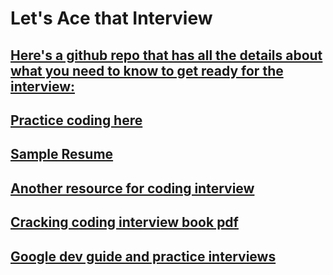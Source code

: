 # Let's Ace that Interview

## [Here's a github repo that has all the details about what you need to know to get ready for the interview:](https://github.com/jwasham/coding-interview-university)

## [Practice coding here](https://www.topcoder.com/)

## [Sample Resume](https://docs.google.com/document/d/1NVwXb59D9o5R_7R9XYAfOJ7HvtxPGsibE2yVdB9q7lo/edit)

## [Another resource for coding interview](https://github.com/yangshun/tech-interview-handbook)

## [Cracking coding interview book pdf](https://slack-files.com/files-pri-safe/T1D4KRBR8-FH5AQKXA8/cracking_the____coding_interview___pdfdrive.com__.pdf?c=1553120553-d69588cbf9eb65ce47db884727ebd9c909641624)

## [Google dev guide and practice interviews](https://techdevguide.withgoogle.com/paths/foundational/find-longest-word-in-dictionary-that-subsequence-of-given-string#!)
